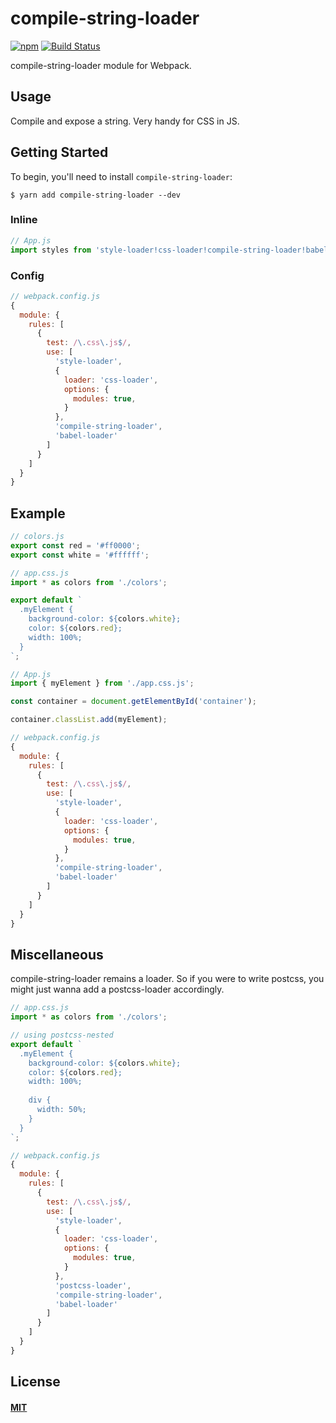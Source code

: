# compile-string-loader

[![npm](https://img.shields.io/npm/v/compile-string-loader.svg)](https://www.npmjs.com/package/compile-string-loader)
[![Build Status](https://travis-ci.org/sreucherand/compile-string-loader.svg?branch=master)](https://travis-ci.org/sreucherand/compile-string-loader)

compile-string-loader module for Webpack.

## Usage

Compile and expose a string. Very handy for CSS in JS.

## Getting Started

To begin, you'll need to install `compile-string-loader`:

```console
$ yarn add compile-string-loader --dev
```

### Inline

```js
// App.js
import styles from 'style-loader!css-loader!compile-string-loader!babel-loader!./app.css.js';
```

### Config

```js
// webpack.config.js
{
  module: {
    rules: [
      {
        test: /\.css\.js$/,
        use: [
          'style-loader',
          {
            loader: 'css-loader',
            options: {
              modules: true,
            }
          },
          'compile-string-loader',
          'babel-loader'
        ]
      }
    ]
  }
}
```

## Example

```js
// colors.js
export const red = '#ff0000';
export const white = '#ffffff';
```

```js
// app.css.js
import * as colors from './colors';

export default `
  .myElement {
    background-color: ${colors.white};
    color: ${colors.red};
    width: 100%;
  }
`;
```

```js
// App.js
import { myElement } from './app.css.js';

const container = document.getElementById('container');

container.classList.add(myElement);
```

```js
// webpack.config.js
{
  module: {
    rules: [
      {
        test: /\.css\.js$/,
        use: [
          'style-loader',
          {
            loader: 'css-loader',
            options: {
              modules: true,
            }
          },
          'compile-string-loader',
          'babel-loader'
        ]
      }
    ]
  }
}
```

## Miscellaneous

compile-string-loader remains a loader. So if you were to write postcss, you might just wanna add a postcss-loader accordingly.

```js
// app.css.js
import * as colors from './colors';

// using postcss-nested
export default `
  .myElement {
    background-color: ${colors.white};
    color: ${colors.red};
    width: 100%;
    
    div {
      width: 50%;
    }
  }
`;
```

```js
// webpack.config.js
{
  module: {
    rules: [
      {
        test: /\.css\.js$/,
        use: [
          'style-loader',
          {
            loader: 'css-loader',
            options: {
              modules: true,
            }
          },
          'postcss-loader',
          'compile-string-loader',
          'babel-loader'
        ]
      }
    ]
  }
}
```

## License

#### [MIT](./LICENSE)

